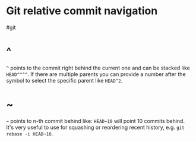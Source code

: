 # Git relative commit navigation
#git 

# ^

`^` points to the commit right behind the current one and can be stacked like `HEAD^^^^`.
If there are multiple parents you can provide a number after the symbol to select the specific parent like `HEAD^2`.

# ~

`~` points to n-th commit behind like: `HEAD~10` will point 10 commits behind.
It's very useful to use for squashing or reordering recent history, e.g. `git rebase -i HEAD~10`.